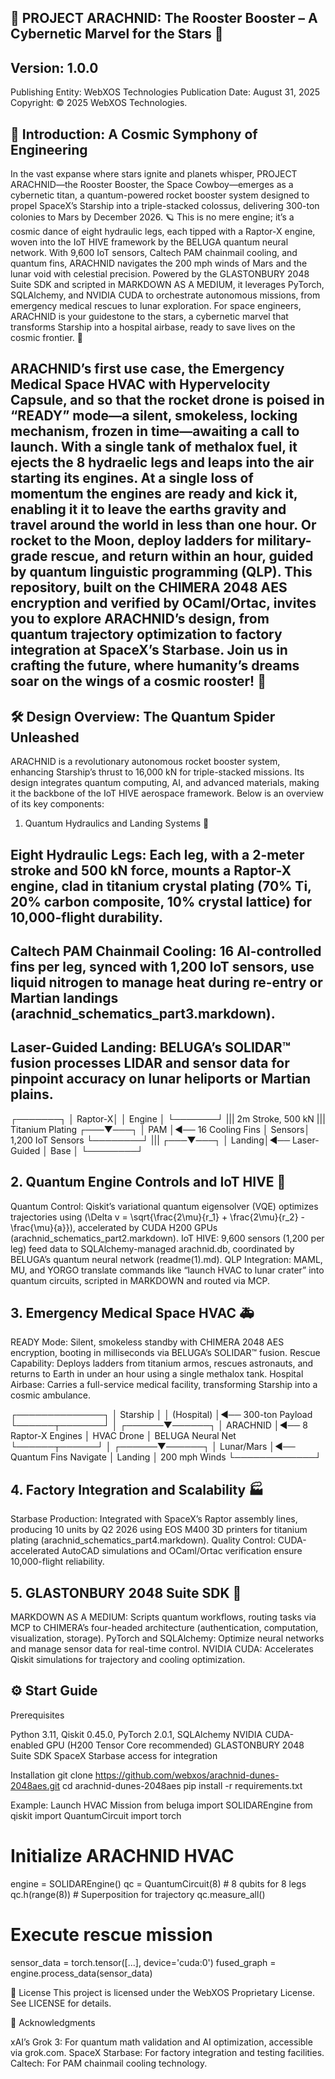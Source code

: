 ## 🚀 PROJECT ARACHNID: The Rooster Booster – A Cybernetic Marvel for the Stars 🌌

## Version: 1.0.0 
Publishing Entity: WebXOS Technologies 
Publication Date: August 31, 2025 Copyright: © 2025 WebXOS Technologies.

## 🌠 Introduction: A Cosmic Symphony of Engineering
In the vast expanse where stars ignite and planets whisper, PROJECT ARACHNID—the Rooster Booster, the Space Cowboy—emerges as a cybernetic titan, a quantum-powered rocket booster system designed to propel SpaceX’s Starship into a triple-stacked colossus, delivering 300-ton colonies to Mars by December 2026. 🪐 This is no mere engine; it’s a cosmic dance of eight hydraulic legs, each tipped with a Raptor-X engine, woven into the IoT HIVE framework by the BELUGA quantum neural network. With 9,600 IoT sensors, Caltech PAM chainmail cooling, and quantum fins, ARACHNID navigates the 200 mph winds of Mars and the lunar void with celestial precision. Powered by the GLASTONBURY 2048 Suite SDK and scripted in MARKDOWN AS A MEDIUM, it leverages PyTorch, SQLAlchemy, and NVIDIA CUDA to orchestrate autonomous missions, from emergency medical rescues to lunar exploration. For space engineers, ARACHNID is your guidestone to the stars, a cybernetic marvel that transforms Starship into a hospital airbase, ready to save lives on the cosmic frontier. 🌟

## ARACHNID’s first use case, the Emergency Medical Space HVAC with Hypervelocity Capsule, and so that the rocket drone is poised in “READY” mode—a silent, smokeless, locking mechanism, frozen in time—awaiting a call to launch. With a single tank of methalox fuel, it ejects the 8 hydraelic legs and leaps into the air starting its engines. At a single loss of momentum the engines are ready and kick it, enabling it it to leave the earths gravity and travel around the world in less than one hour. Or rocket to the Moon, deploy ladders for military-grade rescue, and return within an hour, guided by quantum linguistic programming (QLP). This repository, built on the CHIMERA 2048 AES encryption and verified by OCaml/Ortac, invites you to explore ARACHNID’s design, from quantum trajectory optimization to factory integration at SpaceX’s Starbase. Join us in crafting the future, where humanity’s dreams soar on the wings of a cosmic rooster! 🚀

## 🛠️ Design Overview: The Quantum Spider Unleashed
ARACHNID is a revolutionary autonomous rocket booster system, enhancing Starship’s thrust to 16,000 kN for triple-stacked missions. Its design integrates quantum computing, AI, and advanced materials, making it the backbone of the IoT HIVE aerospace framework. Below is an overview of its key components:
1. Quantum Hydraulics and Landing Systems 🦿

## Eight Hydraulic Legs: Each leg, with a 2-meter stroke and 500 kN force, mounts a Raptor-X engine, clad in titanium crystal plating (70% Ti, 20% carbon composite, 10% crystal lattice) for 10,000-flight durability.

## Caltech PAM Chainmail Cooling: 16 AI-controlled fins per leg, synced with 1,200 IoT sensors, use liquid nitrogen to manage heat during re-entry or Martian landings (arachnid_schematics_part3.markdown).

## Laser-Guided Landing: BELUGA’s SOLIDAR™ fusion processes LIDAR and sensor data for pinpoint accuracy on lunar heliports or Martian plains.

   ┌───────┐
   │ Raptor-X│
   │ Engine  │
   └───────┘
       |||        2m Stroke, 500 kN
       |||        Titanium Plating
   ┌───▼───┐
   │  PAM   │◄── 16 Cooling Fins
   │ Sensors│     1,200 IoT Sensors
   └────────┘
       |||
   ┌───▼───┐
   │ Landing│◄── Laser-Guided
   │  Base  │
   └────────┘

## 2. Quantum Engine Controls and IoT HIVE 🧠

Quantum Control: Qiskit’s variational quantum eigensolver (VQE) optimizes trajectories using (\Delta v = \sqrt{\frac{2\mu}{r_1} + \frac{2\mu}{r_2} - \frac{\mu}{a}}), accelerated by CUDA H200 GPUs (arachnid_schematics_part2.markdown).
IoT HIVE: 9,600 sensors (1,200 per leg) feed data to SQLAlchemy-managed arachnid.db, coordinated by BELUGA’s quantum neural network (readme(1).md).
QLP Integration: MAML, MU, and YORGO translate commands like “launch HVAC to lunar crater” into quantum circuits, scripted in MARKDOWN and routed via MCP.

## 3. Emergency Medical Space HVAC 🚑

READY Mode: Silent, smokeless standby with CHIMERA 2048 AES encryption, booting in milliseconds via BELUGA’s SOLIDAR™ fusion.
Rescue Capability: Deploys ladders from titanium armos, rescues astronauts, and returns to Earth in under an hour using a single methalox tank.
Hospital Airbase: Carries a full-service medical facility, transforming Starship into a cosmic ambulance.

   ┌──────────────┐
   │  Starship    │
   │  (Hospital)  │◄── 300-ton Payload
   └──────┬───────┘
          │
   ┌──────▼──────┐
   │  ARACHNID   │◄── 8 Raptor-X Engines
   │  HVAC Drone │    BELUGA Neural Net
   └──────┬──────┘
          │
   ┌──────▼──────┐
   │ Lunar/Mars  │◄── Quantum Fins Navigate
   │  Landing    │    200 mph Winds
   └─────────────┘

## 4. Factory Integration and Scalability 🏭

Starbase Production: Integrated with SpaceX’s Raptor assembly lines, producing 10 units by Q2 2026 using EOS M400 3D printers for titanium plating (arachnid_schematics_part4.markdown).
Quality Control: CUDA-accelerated AutoCAD simulations and OCaml/Ortac verification ensure 10,000-flight reliability.

## 5. GLASTONBURY 2048 Suite SDK 🌌

MARKDOWN AS A MEDIUM: Scripts quantum workflows, routing tasks via MCP to CHIMERA’s four-headed architecture (authentication, computation, visualization, storage).
PyTorch and SQLAlchemy: Optimize neural networks and manage sensor data for real-time control.
NVIDIA CUDA: Accelerates Qiskit simulations for trajectory and cooling optimization.


## ⚙️ Start Guide
Prerequisites

Python 3.11, Qiskit 0.45.0, PyTorch 2.0.1, SQLAlchemy
NVIDIA CUDA-enabled GPU (H200 Tensor Core recommended)
GLASTONBURY 2048 Suite SDK
SpaceX Starbase access for integration

Installation
git clone https://github.com/webxos/arachnid-dunes-2048aes.git
cd arachnid-dunes-2048aes
pip install -r requirements.txt

Example: Launch HVAC Mission
from beluga import SOLIDAREngine
from qiskit import QuantumCircuit
import torch

# Initialize ARACHNID HVAC
engine = SOLIDAREngine()
qc = QuantumCircuit(8)  # 8 qubits for 8 legs
qc.h(range(8))  # Superposition for trajectory
qc.measure_all()

# Execute rescue mission
sensor_data = torch.tensor([...], device='cuda:0')
fused_graph = engine.process_data(sensor_data)



📜 License
This project is licensed under the WebXOS Proprietary License. See LICENSE for details.

🌟 Acknowledgments

xAI’s Grok 3: For quantum math validation and AI optimization, accessible via grok.com.
SpaceX Starbase: For factory integration and testing facilities.
Caltech: For PAM chainmail cooling technology.
